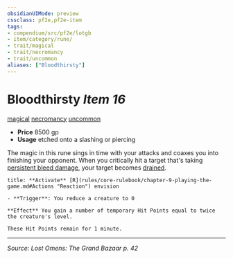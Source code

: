 ```yaml
---
obsidianUIMode: preview
cssclass: pf2e,pf2e-item
tags:
- compendium/src/pf2e/lotgb
- item/category/rune/
- trait/magical
- trait/necromancy
- trait/uncommon
aliases: ["Bloodthirsty"]
---
```

# Bloodthirsty *Item 16*  
[magical](magical.md "Magical Item Trait")  [necromancy](necromancy.md "Necromancy School Trait")  [uncommon](uncommon.md "Uncommon Rarity Trait")  

- **Price** 8500 gp
- **Usage** etched onto a slashing or piercing

The magic in this rune sings in time with your attacks and coaxes you into finishing your opponent. When you critically hit a target that's taking [persistent bleed damage](conditions.md#Persistent%20Damage), your target becomes [drained](conditions.md#Drained).

```ad-embed-ability
title: **Activate** [R](rules/core-rulebook/chapter-9-playing-the-game.md#Actions "Reaction") envision

- **Trigger**: You reduce a creature to 0

**Effect** You gain a number of temporary Hit Points equal to twice the creature's level.

These Hit Points remain for 1 minute.
```


---
*Source: Lost Omens: The Grand Bazaar p. 42*